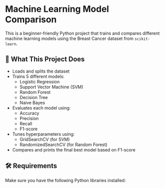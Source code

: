 # Machine Learning Model Comparison

This is a beginner-friendly Python project that trains and compares different machine learning models using the Breast Cancer dataset from `scikit-learn`.

## 📌 What This Project Does

- Loads and splits the dataset
- Trains 5 different models:
  - Logistic Regression
  - Support Vector Machine (SVM)
  - Random Forest
  - Decision Tree
  - Naive Bayes
- Evaluates each model using:
  - Accuracy
  - Precision
  - Recall
  - F1-score
- Tunes hyperparameters using:
  - GridSearchCV (for SVM)
  - RandomizedSearchCV (for Random Forest)
- Compares and prints the final best model based on F1-score

## 🛠️ Requirements

Make sure you have the following Python libraries installed:


